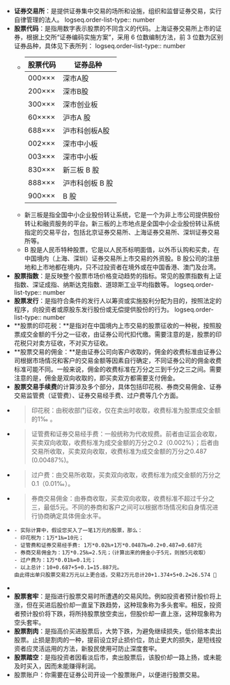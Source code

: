 - **证券交易所**：是提供证券集中交易的场所和设施，组织和监督证券交易，实行自律管理的法人。
  logseq.order-list-type:: number
- **股票代码**：是指用数字表示股票的不同含义的代码。上海证券交易所上市的证券，根据上交所“证券编码实施方案”，采用 6 位数编制方法，前 3 位数为区别证券品种，具体见下表所列：
  logseq.order-list-type:: number
	- | 股票代码 | 证券品种 |
	  | ---- | ---- |
	  | 000××× | 深市A股|
	  | 200××× | 深市B股 |
	  | 300××× | 深市创业板 |
	  | 60×××× | 沪市A 股 |
	  | 688××× | 沪市科创板A股 |
	  | 002××× | 深市中小板 |
	  | 003××× | 深市中小板 |
	  | 830××× | 新三板 B 股 |
	  | 888××× | 沪市科创板 B 股 |
	  | 900××× | B 股 |
	- 新三板是指全国中小企业股份转让系统，它是一个为非上市公司提供股份转让和融资服务的平台。新三板的上市地点是全国中小企业股份转让系统指定的交易平台，包括北京证券交易所、上海证券交易所、深圳证券交易所等。
	- B 股是人民币特种股票，它是以人民币标明面值，以外币认购和买卖，在中国境内（上海、深圳）证券交易所上市交易的外资股。B 股公司的注册地和上市地都在境内，只不过投资者在境外或在中国香港、澳门及台湾。
- **股票指数**：是反映整个股票市场价格变动趋势的指标。常见的股票指数有上证指数、深证成指、纳斯达克指数、道琼斯工业平均指数等。
  logseq.order-list-type:: number
- **股票发行**：是指符合条件的发行人以筹资或实施股利分配为目的，按照法定的程序，向投资者或原股东发行股份或无偿提供股份的行为。
  logseq.order-list-type:: number
- **股票的印花税：**是指对在中国境内上市交易的股票征收的一种税，按照股票成交金额的千分之一征收，由证券公司代扣代缴。需要注意的是，股票的印花税只对卖方征收，不对买方征收。
- **股票交易的佣金：**是由证券公司向客户收取的，佣金的收费标准由证券公司根据市场情况和客户的交易金额等因素自行确定，不同证券公司的佣金收费标准可能不同。一般来说，佣金的收费标准在万分之三到千分之三之间。需要注意的是，佣金是双向收取的，即买卖双方都需要支付佣金。
- **股票交易手续费**的计算涉及多个部分，具体包括印花税、券商交易佣金、证券交易监管费（证管费）、证券交易经手费、过户费等几个方面。
- >印花税：由税收部门征收，仅在卖出时收取，收费标准为股票成交金额的1‰ 。
- >证管费和证券交易经手费：一般统称为代收规费。前者由证监会收取，买卖双向收取，收费标准为成交金额的万分之0.2（0.002%）；后者由交易所收取，买卖双向收取，收费标准为成交金额的万分之0.487 (0.00487%)。
- >过户费：由交易所收取，买卖双向收取，收费标准为成交金额的万分之0.1（0.01‰）。
- >券商交易佣金：由券商收取，买卖双向收取，收费标准不超过千分之三，最低5元。不同的券商和客户之间可以根据市场情况和自身情况进行协商确定具体佣金水平。
- ```
  - 实际计算中，假设您买入了一笔1万元的股票，那么：
  - 印花税为：1万*1‰=10元；
  - 证管费和证券交易经手费: 1万*0.02‰+1万*0.0487‰=0.2+0.487=0.687元
  - 券商交易佣金为：1万*0.25‰=2.5元；（计算出来的佣金小于5元，则按5元收取）
  - 过户费为：1万*0.01‰=0.1元；
  - 以上总计：10+0.687+5+0.1=15.887元。
  由此得出单只股票交易2万元以上更合适，交易2万元总计20+1.374+5+0.2=26.574 🙂
  ```
-
- **股票套牢**：是指进行股票交易时所遭遇的交易风险。例如投资者预计股价将上涨，但在买进后股价却一直呈下跌趋势，这种现象称为多头套牢。相反，投资者预计股价将下跌，将所持股票放空卖出，但股价却一直上涨，这种现象称为空头套牢。
- **股票割肉**：是指高价买进股票后，大势下跌，为避免继续损失，低价赔本卖出股票。止损是割肉的一种，提前设立好止损价位，防止更大的损失，是短线投资者应灵活运用的方法，新股民使用可防止深度套牢。
- **股票踏空**：是指投资者因看淡后市，卖出股票后，该股价却一路上扬，或未能及时买入，因而未能赚得利润。
- 股票账户：你需要在证券公司开设一个股票账户，以便进行股票交易。